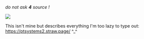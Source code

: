 *do not ask **4** source !*

![](https://i.pinimg.com/564x/e1/99/2d/e1992de6db83f91fc2d65e5afeafef0e.jpg)

This isn't mine but describes everything I'm too lazy to type out: https://ptsystems2.straw.page/ ^_^
